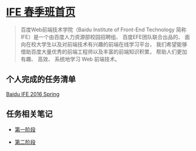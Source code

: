 # [IFE 春季班首页](http://ife.baidu.com/task/all)

> 百度Web前端技术学院（Baidu Institute of Front-End Technology 简称 IFE）是一个由百度人力资源部校园招聘组、 百度EFE团队联合出品的、 面向在校大学生以及对前端技术有兴趣的前端在线学习平台， 我们希望能够借助百度大量优秀的前端工程师以及丰富的前端知识积累， 帮助人们更加有趣、 高效、 系统地学习 Web 前端技术。


## 个人完成的任务清单

[Baidu IFE 2016 Spring](http://dwayneten.com/Baidu_IFE_2016Spring)

## 任务相关笔记

- [第一阶段](http://dwayneten.com/2016/04/22/ife-stage1)

- [第二阶段](http://dwayneten.com/2016/06/04/ife-stage2)
